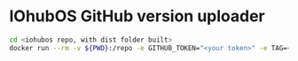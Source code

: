 # IOhubOS GitHub version uploader

```bash
cd <iohubos repo, with dist folder built>
docker run --rm -v ${PWD}:/repo -e GITHUB_TOKEN="<your token>" -e TAG=<your tag> paolodenti/iohubos-github-uploader
```
